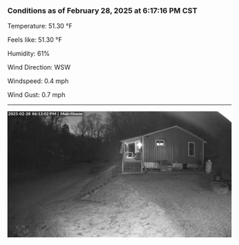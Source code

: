 ### Conditions as of February 28, 2025 at 6:17:16 PM CST 

Temperature: 51.30 &deg;F

Feels like: 51.30 &deg;F

Humidity: 61%

Wind Direction: WSW

Windspeed: 0.4 mph

Wind Gust: 0.7 mph

---

<img src="./images/latest.jpeg"/>

